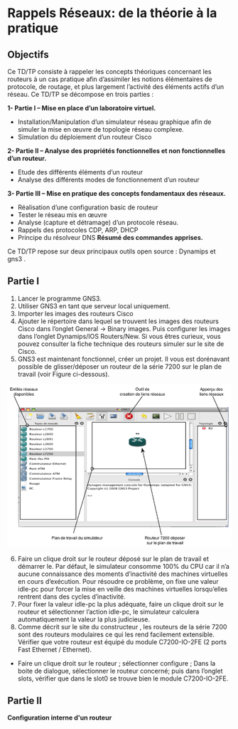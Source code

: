 # Rappels Réseaux: de la théorie à la pratique

## Objectifs

Ce TD/TP consiste à rappeler les concepts théoriques concernant les routeurs à un cas pratique afin d’assimiler les notions élémentaires de protocole, de routage, et plus largement  l’activité des éléments actifs d’un réseau. 
Ce TD/TP se décompose en trois parties : 

**1- Partie I – Mise en place d’un laboratoire virtuel.**
  - Installation/Manipulation d’un simulateur réseau graphique afin de simuler la mise en œuvre de topologie réseau complexe. 
  - Simulation du déploiement d’un routeur Cisco

**2- Partie II – Analyse des propriétés fonctionnelles et non fonctionnelles d’un routeur.**
  - Etude des différents éléments d’un routeur
  - Analyse des différents modes de fonctionnement d’un routeur 

**3- Partie III – Mise en pratique des concepts fondamentaux des réseaux.**
  - Réalisation d’une configuration basic de routeur
  - Tester le réseau mis en œuvre
  - Analyse (capture et détramage) d’un protocole réseau.
  - Rappels des protocoles CDP, ARP, DHCP
  - Principe du résolveur DNS
**Résumé des commandes apprises.**

Ce TD/TP repose sur deux principaux outils open source : Dynamips  et gns3 . 

## Partie I

1.	Lancer le programme GNS3.
2.	Utiliser GNS3 en tant que serveur local uniquement.
3.	Importer les images des routeurs Cisco
4.	Ajouter le répertoire dans lequel se trouvent les images des routeurs Cisco dans l’onglet General -> Binary images. Puis configurer les images dans l’onglet Dynamips/IOS Routers/New. Si vous êtres curieux, vous pouvez consulter la fiche technique des routeurs simuler sur le site de Cisco.
5.	GNS3 est maintenant fonctionnel, créer un projet. Il vous est dorénavant possible de glisser/déposer un routeur de la série 7200 sur le plan de travail (voir Figure ci-dessous). 

![Alt text](gns3.png?raw=true "Détail de la fenêtre du simulateur")

6.	Faire un clique droit sur le routeur déposé sur le plan de travail et démarrer le.  Par défaut, le simulateur consomme 100% du CPU car il n’a aucune connaissance des moments d’inactivité des machines virtuelles en cours d’exécution. Pour résoudre ce problème, on fixe une valeur idle-pc pour forcer la mise en veille des machines virtuelles lorsqu’elles rentrent dans des cycles d’inactivité. 
7.	Pour fixer la valeur idle-pc la plus adéquate, faire un clique droit sur le routeur et sélectionner l’action idle-pc, le simulateur calculera automatiquement la valeur la plus judicieuse.
8.	Comme décrit sur le site du constructeur , les routeurs de la série 7200 sont des routeurs modulaires 
ce qui les rend facilement extensible. Vérifier que votre routeur est équipé du module C7200-IO-2FE (2 ports Fast Ethernet / Ethernet).
  - Faire un clique droit sur le routeur ; sélectionner configure ; Dans la boite de dialogue, 
    sélectionner le routeur concerné; puis dans l’onglet slots, vérifier que dans le slot0 se trouve bien le module C7200-IO-2FE.

## Partie II

**Configuration interne d'un routeur**
